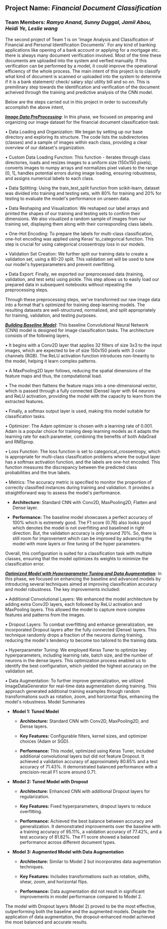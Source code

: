 ## Project Name: *Financial Document Classification*

### Team Members: *Ramya Anand, Sunny Duggal, Jamil Abou, Heidi Ye, Leslie wang*

The second project of Team 1 is on 'Image Analysis and Classification of Financial and Personal Identification Documents'. For any kind of banking applications like opening of a bank account or applying for a mortgage etc.. there is always many document verification involved. Most of the time these documents are uploaded into the system and verfied manually. If this verification can be performed by a model, it could improve the operational efficiency of the whole process. The main intent of this project is to classify what kind of document is scanned or uploaded into the system to determine if it is a bank statement/ check/ salary slip/ utility bill and so on. This is premilinary step towards the identification and verification of the document acheived through the training and predictive analysis of the CNN model.

Below are the steps carried out in this project in order to successfully accomplish the above intent,

[***Image Data PreProcessing***](https://github.com/RamyaAnand27/team_project2/blob/team_project_2/src/1_DataPreprocess.ipynb):
In this phase, we focused on preparing and organizing our image dataset for the financial document classification task:

•	Data Loading and Organization: We began by setting up our base directory and exploring its structure. The code lists the subdirectories (classes) and a sample of images within each class, providing a clear overview of our dataset's organization.

•	Custom Data Loading Function: This function - iterates through class directories, loads and resizes images to a uniform size (150x150 pixels), converts images to numpy arrays and normalizes pixel values to the range [0, 1], handles potential errors during image loading, ensuring robustness, and assigns numerical labels to each class.

•	Data Splitting: Using the train_test_split function from scikit-learn, dataset was divided into training and testing sets, with 80% for training and 20% for testing to evaluate the model's performance on unseen data.

•	Data Reshaping and Visualization: We reshaped our label arrays and printed the shapes of our training and testing sets to confirm their dimensions. We also visualized a random sample of images from our training set, displaying them along with their corresponding class labels.

•	One-Hot Encoding: To prepare the labels for multi-class classification, one-hot encoding was applied using Keras' to_categorical function. This step is crucial for using categorical crossentropy loss in our models.

•	Validation Set Creation: We further split our training data to create a validation set, using a 80-20 split. This validation set will be used to tune our model's hyperparameters and prevent overfitting.

•	Data Export: Finally, we exported our preprocessed data (training, validation, and test sets) using pickle. This step allows us to easily load our prepared data in subsequent notebooks without repeating the preprocessing steps.

Through these preprocessing steps, we've transformed our raw image data into a format that's optimized for training deep learning models. The resulting datasets are well-structured, normalized, and split appropriately for training, validation, and testing purposes.

[***Building Baseline Model***](https://github.com/RamyaAnand27/team_project2/blob/team_project_2/src/2_BaselineModel.ipynb): 
This baseline Convolutional Neural Network (CNN) model is designed for image classification tasks. The architecture consists of the following layers,

•	It begins with a Conv2D layer that applies 32 filters of size 3x3 to the input images, which are expected to be of size 150x150 pixels with 3 color channels (RGB). The ReLU activation function introduces non-linearity to the model, helping it learn complex patterns. 

•	A MaxPooling2D layer follows, reducing the spatial dimensions of the feature maps and thus, the computational load. 

•	The model then flattens the feature maps into a one-dimensional vector, which is passed through a fully connected (Dense) layer with 64 neurons and ReLU activation, providing the model with the capacity to learn from the extracted features. 

•	Finally, a softmax output layer is used, making this model suitable for classification tasks.

•	Optimizer: The Adam optimizer is chosen with a learning rate of 0.001. Adam is a popular choice for training deep learning models as it adapts the learning rate for each parameter, combining the benefits of both AdaGrad and RMSprop.

•	Loss Function: The loss function is set to categorical_crossentropy, which is appropriate for multi-class classification problems where the output layer has a softmax activation function, and the labels are one-hot encoded. This function measures the discrepancy between the predicted class probabilities and the true labels.

•	Metrics: The accuracy metric is specified to monitor the proportion of correctly classified instances during training and validation. It provides a straightforward way to assess the model's performance.

  - **Architecture:** Standard CNN with Conv2D, MaxPooling2D, Flatten and Dense layer.

  - **Performance:** The baseline model showcases a perfect accuracy of 100% which is extremely good. The F1 score (0.76) also looks good which denotes the model is not overfitting and baselined in right direction. But, the validation accuracy is only around 70%. So, there is still room for improvement which can be improved by advancing the model with more layers or fine tuning of the hyper parameters. 

Overall, this configuration is suited for a classification task with multiple classes, ensuring that the model optimizes its weights to minimize the classification error. 


[***Optimized Model with Hyperparameter Tuning and Data Augmentation***](https://github.com/RamyaAnand27/team_project2/blob/team_project_2/src/Hyperparameter_Tuning_Image_Gen.ipynb):
In this phase, we focused on enhancing the baseline and advanced models by introducing several techniques aimed at improving classification accuracy and model robustness. The key improvements included:

•	Additional Convolutional Layers: We enhanced the model architecture by adding extra Conv2D layers, each followed by ReLU activation and MaxPooling layers. This allowed the model to capture more complex features and patterns from the images.

•	Dropout Layers: To combat overfitting and enhance generalization, we incorporated Dropout layers after the fully connected (Dense) layers. This technique randomly drops a fraction of the neurons during training, reducing the model's tendency to become too tailored to the training data.

•	Hyperparameter Tuning: We employed Keras Tuner to optimize key hyperparameters, including learning rate, batch size, and the number of neurons in the dense layers. This optimization process enabled us to identify the best configuration, which yielded the highest accuracy on the validation set.

•	Data Augmentation: To further improve generalization, we utilized ImageDataGenerator for real-time data augmentation during training. This approach generated additional training examples through random transformations such as rotation, zoom, and horizontal flips, enhancing the model's robustness.
Model Summaries

- **Model 1: Tuned Model**

  - **Architecture:** Standard CNN with Conv2D, MaxPooling2D, and Dense layers.

  - **Key Features:** Configurable filters, kernel sizes, and optimizer choices (Adam or SGD).

  - **Performance:** This model, optimized using Keras Tuner, included additional convolutional layers but did not feature Dropout. It achieved a validation accuracy of approximately 80.65% and a test accuracy of 71.43%. It demonstrated balanced performance with a precision-recall F1 score around 0.71.

- **Model 2: Tuned Model with Dropout**

  - **Architecture:** Enhanced CNN with additional Dropout layers for regularization.

  - **Key Features:** Fixed hyperparameters, dropout layers to reduce overfitting.

  - **Performance:** Achieved the best balance between accuracy and generalization. It demonstrated improvements over the baseline with a training accuracy of 95.11%, a validation accuracy of 77.42%, and a test accuracy of 81.82%. The F1 score showed a balanced performance across different document types.

- **Model 3: Augmented Model with Data Augmentation**

  - **Architecture:** Similar to Model 2 but incorporates data augmentation techniques.

  - **Key Features:** Includes transformations such as rotation, shifts, shear, zoom, and horizontal flips.

  - **Performance:** Data augmentation did not result in significant improvements in model performance compared to Model 2.


The model with Dropout layers (Model 2) proved to be the most effective, outperforming both the baseline and the augmented models. Despite the application of data augmentation, the dropout-enhanced model achieved the most balanced and accurate results.
